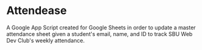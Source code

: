 # Attendease
A Google App Script created for Google Sheets in order to update a master attendance sheet given a student's email, name, and ID to track SBU Web Dev Club's weekly attendance.
